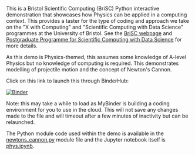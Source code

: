 This is a Bristol Scientific Computing (BriSC) Python interactive demonstration that showcases how Physics can be applied in a computing context. This provides a taster for the type of coding and approach we take on the "X with Computing" and "Scientific Computing with Data Science" programmes at the University of Bristol. See the [BriSC webpage](https://brisc.blogs.bristol.ac.uk/) and [Postgraduate Programme for Scientific Computing with Data Science](https://www.bristol.ac.uk/study/postgraduate/taught/msc-scientific-computing-with-data-science/) for more details.

As this demo is Physics-themed, this assumes some knowledge of A-level Physics but no knowledge of computing is required. This demonstrates modelling of projectile motion and the concept of Newton's Cannon.

Click on this link to launch this through BinderHub:

[![Binder](https://mybinder.org/badge_logo.svg)](https://mybinder.org/v2/gh/bri-sc/physics-demo/HEAD?urlpath=%2Fdoc%2Ftree%2Fphys.ipynb)

Note: this may take a while to load as MyBinder is building a coding environment for you to use in the cloud. This will not save any changes made to the file and will timeout after a few minutes of inactivity but can be relaunched.

The Python module code used within the demo is available in the [newtons_cannon.py](https://github.com/bri-sc/demo-newtons-cannon/blob/main/newtons_cannon.py) module file and the Jupyter notebook itself is [phys.ipynb](https://github.com/bri-sc/demo-newtons-cannon/blob/main/phys.ipynb).
